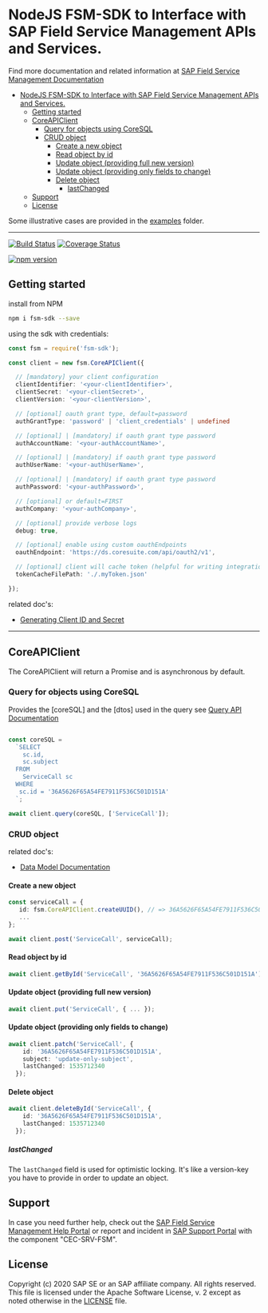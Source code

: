 # NodeJS FSM-SDK to Interface with SAP Field Service Management APIs and Services.
Find more documentation and related information at [SAP Field Service Management Documentation](https://help.sap.com/viewer/product/SAP_FIELD_SERVICE_MANAGEMENT/Cloud/en-US)

- [NodeJS FSM-SDK to Interface with SAP Field Service Management APIs and Services.](#nodejs-fsm-sdk-to-interface-with-sap-field-service-management-apis-and-services)
  - [Getting started](#getting-started)
  - [CoreAPIClient](#coreapiclient)
    - [Query for objects using CoreSQL](#query-for-objects-using-coresql)
    - [CRUD object](#crud-object)
      - [Create a new object](#create-a-new-object)
      - [Read object by id](#read-object-by-id)
      - [Update object (providing full new version)](#update-object-providing-full-new-version)
      - [Update object (providing only fields to change)](#update-object-providing-only-fields-to-change)
      - [Delete object](#delete-object)
        - [lastChanged](#lastchanged)
  - [Support](#support)
  - [License](#license)

Some illustrative cases are provided in the [examples](./examples) folder.

---

[![Build Status](https://travis-ci.org/coresystemsFSM/fsm-sdk.svg?branch=master)](https://travis-ci.org/coresystemsFSM/fsm-sdk) [![Coverage Status](https://coveralls.io/repos/github/coresystemsFSM/fsm-sdk/badge.svg?branch=master)](https://coveralls.io/github/coresystemsFSM/fsm-sdk?branch=master)


[![npm version](https://badge.fury.io/js/fsm-sdk.svg)](https://badge.fury.io/js/fsm-sdk)

## Getting started

install from NPM
```bash
npm i fsm-sdk --save
```

using the sdk with credentials:
```typescript
const fsm = require('fsm-sdk');

const client = new fsm.CoreAPIClient({

  // [mandatory] your client configuration
  clientIdentifier: '<your-clientIdentifier>',
  clientSecret: '<your-clientSecret>',
  clientVersion: '<your-clientVersion>',

  // [optional] oauth grant type, default=password
  authGrantType: 'password' | 'client_credentials' | undefined

  // [optional] | [mandatory] if oauth grant type password
  authAccountName: '<your-authAccountName>',

  // [optional] | [mandatory] if oauth grant type password
  authUserName: '<your-authUserName>',

  // [optional] | [mandatory] if oauth grant type password
  authPassword: '<your-authPassword>',

  // [optional] or default=FIRST
  authCompany: '<your-authCompany>',

  // [optional] provide verbose logs
  debug: true,

  // [optional] enable using custom oauthEndpoints
  oauthEndpoint: 'https://ds.coresuite.com/api/oauth2/v1',

  // [optional] client will cache token (helpful for writing integration tests)
  tokenCacheFilePath: './.myToken.json'

});
```

related doc's:
- [Generating Client ID and Secret](https://help.sap.com/viewer/fsm_admin/Cloud/en-US/generating-client-id.html)

---

## CoreAPIClient

The CoreAPIClient will return a Promise and is asynchronous by default.

### Query for objects using CoreSQL

Provides the [coreSQL] and the [dtos] used in the query
see [Query API Documentation](https://help.sap.com/viewer/fsm_admin/Cloud/en-US/query-api.html)

```typescript

const coreSQL =
  `SELECT
    sc.id,
    sc.subject
  FROM
    ServiceCall sc
  WHERE
   sc.id = '36A5626F65A54FE7911F536C501D151A'
  `;

await client.query(coreSQL, ['ServiceCall']);
```

### CRUD object

related doc's:
- [Data Model Documentation](https://help.sap.com/viewer/fsm_data_model/Cloud/en-US/data-model-overview.html)

#### Create a new object

```typescript
const serviceCall = {
   id: fsm.CoreAPIClient.createUUID(), // => 36A5626F65A54FE7911F536C501D151A
   ...
};

await client.post('ServiceCall', serviceCall);
```

#### Read object by id

```typescript
await client.getById('ServiceCall', '36A5626F65A54FE7911F536C501D151A');
```

#### Update object (providing full new version)

```typescript
await client.put('ServiceCall', { ... });
```

#### Update object (providing only fields to change)

```typescript
await client.patch('ServiceCall', {
    id: '36A5626F65A54FE7911F536C501D151A',
    subject: 'update-only-subject',
    lastChanged: 1535712340
  });
```

#### Delete object

```typescript
await client.deleteById('ServiceCall', {
    id: '36A5626F65A54FE7911F536C501D151A',
    lastChanged: 1535712340
  });
```

##### lastChanged

The `lastChanged` field is used for optimistic locking.
It's like a version-key you have to provide in order to update an object.



## Support

In case you need further help, check out the [SAP Field Service Management Help Portal](https://help.sap.com/viewer/product/SAP_FIELD_SERVICE_MANAGEMENT/Cloud/en-US/) or report and incident in [SAP Support Portal](https://support.sap.com) with the component "CEC-SRV-FSM".

## License

Copyright (c) 2020 SAP SE or an SAP affiliate company. All rights reserved.
This file is licensed under the Apache Software License, v. 2 except as noted otherwise in the [LICENSE](./LICENSE) file.
